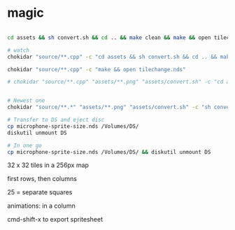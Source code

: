# magic 

```sh

cd assets && sh convert.sh && cd .. && make clean && make && open tilechange.nds

# watch
chokidar "source/**.cpp" -c "cd assets && sh convert.sh && cd .. && make clean && make && open tilechange.nds"

chokidar "source/**.cpp" -c "make && open tilechange.nds"

# chokidar "source/**.cpp" "assets/**.png" "assets/convert.sh" -c "cd assets && sh convert.sh && cd .. && make clean && make && open microphone-sprite-size.nds" --initial true


# Newest one
chokidar "source/**.*" "assets/**.png" "assets/convert.sh" -c "sh convert-assets.sh && make clean && make && open microphone-sprite-size.nds" --initial true

# Transfer to DS and eject disc
cp microphone-sprite-size.nds /Volumes/DS/
diskutil unmount DS

# In one go
cp microphone-sprite-size.nds /Volumes/DS/ && diskutil unmount DS
```


32 x 32 tiles in a 256px map

first rows, then columns

25 = separate squares


animations: in a column

cmd-shift-x to export spritesheet